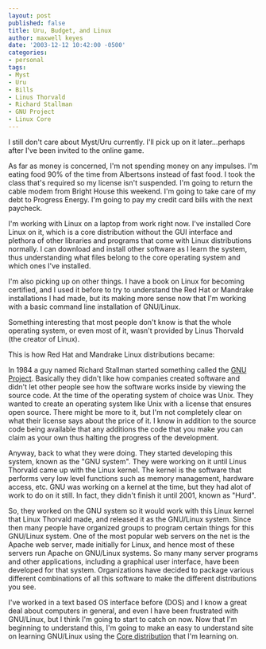 ```yaml
---
layout: post
published: false
title: Uru, Budget, and Linux
author: maxwell keyes
date: '2003-12-12 10:42:00 -0500'
categories:
- personal
tags:
- Myst
- Uru
- Bills
- Linus Thorvald
- Richard Stallman
- GNU Project
- Linux Core
---
```


I still don't care about Myst/Uru currently. I'll pick up on it later...perhaps
after I've been invited to the online game.

As far as money is concerned, I'm not spending money on any impulses. I'm eating
food 90% of the time from Albertsons instead of fast food. I took the class
that's required so my license isn't suspended. I'm going to return the cable
modem from Bright House this weekend. I'm going to take care of my debt to
Progress Energy. I'm going to pay my credit card bills with the next paycheck.

I'm working with Linux on a laptop from work right now. I've installed Core
Linux on it, which is a core distribution without the GUI interface and plethora
of other libraries and programs that come with Linux distributions normally. I
can download and install other software as I learn the system, thus
understanding what files belong to the core operating system and which ones I've
installed.

I'm also picking up on other things. I have a book on Linux for becoming
certified, and I used it before to try to understand the Red Hat or Mandrake
installations I had made, but its making more sense now that I'm working with a
basic command line installation of GNU/Linux.

Something interesting that most people don't know is that the whole operating
system, or even most of it, wasn't provided by Linus Thorvald (the creator of
Linux).

This is how Red Hat and Mandrake Linux distributions became:

In 1984 a guy named Richard Stallman started something called the [GNU
Project](http://www.gnu.org/gnu/thegnuproject.html). Basically they didn't like
how companies created software and didn't let other people see how the software
works inside by viewing the source code. At the time of the operating system of
choice was Unix. They wanted to create an operating system like Unix with a
license that ensures open source. There might be more to it, but I'm not
completely clear on what their license says about the price of it. I know in
addition to the source code being available that any additions the code that you
make you can claim as your own thus halting the progress of the development.

Anyway, back to what they were doing. They started developing this system, known
as the "GNU system". They were working on it until Linus Thorvald came up with
the Linux kernel. The kernel is the software that performs very low level
functions such as memory management, hardware access, etc. GNU was working on a
kernel at the time, but they had alot of work to do on it still. In fact, they
didn't finish it until 2001, known as "Hurd".

So, they worked on the GNU system so it would work with this Linux kernel that
Linux Thorvald made, and released it as the GNU/Linux system. Since then many
people have organized groups to program certain things for this GNU/Linux
system. One of the most popular web servers on the net is the Apache web server,
made initially for Linux, and hence most of these servers run Apache on
GNU/Linux systems. So many many server programs and other applications,
including a graphical user interface, have been developed for that system.
Organizations have decided to package various different combinations of all this
software to make the different distributions you see.

I've worked in a text based OS interface before (DOS) and I know a great deal
about computers in general, and even I have been frustrated with GNU/Linux, but
I think I'm going to start to catch on now. Now that I'm beginning to understand
this, I'm going to make an easy to understand site on learning GNU/Linux using
the [Core distribution](http://coredistro.sourceforge.net/) that I'm learning
on.
